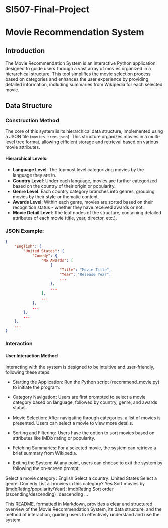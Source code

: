 # SI507-Final-Project
# Movie Recommendation System

## Introduction
The Movie Recommendation System is an interactive Python application designed to guide users through a vast array of movies organized in a hierarchical structure. This tool simplifies the movie selection process based on categories and enhances the user experience by providing detailed information, including summaries from Wikipedia for each selected movie.

## Data Structure

### Construction Method
The core of this system is its hierarchical data structure, implemented using a JSON file (`movies_tree.json`). This structure organizes movies in a multi-level tree format, allowing efficient storage and retrieval based on various movie attributes.

#### Hierarchical Levels:
- **Language Level**: The topmost level categorizing movies by the language they are in.
- **Country Level**: Under each language, movies are further categorized based on the country of their origin or popularity.
- **Genre Level**: Each country category branches into genres, grouping movies by their style or thematic content.
- **Awards Level**: Within each genre, movies are sorted based on their recognition status - whether they have received awards or not.
- **Movie Detail Level**: The leaf nodes of the structure, containing detailed attributes of each movie (title, year, director, etc.).

### JSON Example:
```json
{
    "English": {
        "United States": {
            "Comedy": {
                "No Awards": [
                    {
                        "Title": "Movie Title",
                        "Year": "Release Year",
                        ...
                    },
                    ...
                ],
                ...
            },
            ...
        },
        ...
    },
    ...
}
```

### Interaction 
#### User Interaction Method 
Interacting with the system is designed to be intuitive and user-friendly, following these steps:  

- Starting the Application: Run the Python script (recommend_movie.py) to initiate the program.  

- Category Navigation: Users are first prompted to select a movie category based on language, followed by country, genre, and awards status.  

- Movie Selection: After navigating through categories, a list of movies is presented. Users can select a movie to view more details.  

- Sorting and Filtering: Users have the option to sort movies based on attributes like IMDb rating or popularity.  

- Fetching Summaries: For a selected movie, the system can retrieve a brief summary from Wikipedia.  

- Exiting the System: At any point, users can choose to exit the system by following the on-screen prompt.

Select a movie category: English
Select a country: United States
Select a genre: Comedy
List all movies in this category? Yes
Sort movies by (imdbRating/popularity/Year): imdbRating
Sort order (ascending/descending): descending
...


This README, formatted in Markdown, provides a clear and structured overview of the Movie Recommendation System, its data structure, and the method of interaction, guiding users to effectively understand and use the system.
